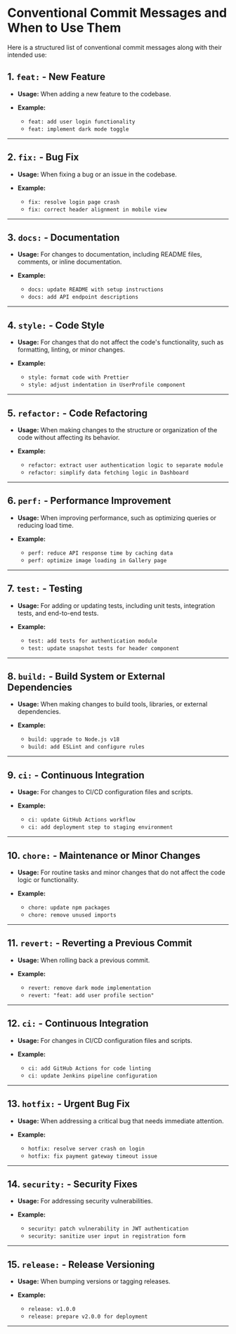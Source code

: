 # Conventional Commit Messages and When to Use Them

Here is a structured list of conventional commit messages along with their intended use:

## 1. `feat:` - New Feature

* **Usage:** When adding a new feature to the codebase.
* **Example:**

  * `feat: add user login functionality`
  * `feat: implement dark mode toggle`

---

## 2. `fix:` - Bug Fix

* **Usage:** When fixing a bug or an issue in the codebase.
* **Example:**

  * `fix: resolve login page crash`
  * `fix: correct header alignment in mobile view`

---

## 3. `docs:` - Documentation

* **Usage:** For changes to documentation, including README files, comments, or inline documentation.
* **Example:**

  * `docs: update README with setup instructions`
  * `docs: add API endpoint descriptions`

---

## 4. `style:` - Code Style

* **Usage:** For changes that do not affect the code's functionality, such as formatting, linting, or minor changes.
* **Example:**

  * `style: format code with Prettier`
  * `style: adjust indentation in UserProfile component`

---

## 5. `refactor:` - Code Refactoring

* **Usage:** When making changes to the structure or organization of the code without affecting its behavior.
* **Example:**

  * `refactor: extract user authentication logic to separate module`
  * `refactor: simplify data fetching logic in Dashboard`

---

## 6. `perf:` - Performance Improvement

* **Usage:** When improving performance, such as optimizing queries or reducing load time.
* **Example:**

  * `perf: reduce API response time by caching data`
  * `perf: optimize image loading in Gallery page`

---

## 7. `test:` - Testing

* **Usage:** For adding or updating tests, including unit tests, integration tests, and end-to-end tests.
* **Example:**

  * `test: add tests for authentication module`
  * `test: update snapshot tests for header component`

---

## 8. `build:` - Build System or External Dependencies

* **Usage:** When making changes to build tools, libraries, or external dependencies.
* **Example:**

  * `build: upgrade to Node.js v18`
  * `build: add ESLint and configure rules`

---

## 9. `ci:` - Continuous Integration

* **Usage:** For changes to CI/CD configuration files and scripts.
* **Example:**

  * `ci: update GitHub Actions workflow`
  * `ci: add deployment step to staging environment`

---

## 10. `chore:` - Maintenance or Minor Changes

* **Usage:** For routine tasks and minor changes that do not affect the code logic or functionality.
* **Example:**

  * `chore: update npm packages`
  * `chore: remove unused imports`

---

## 11. `revert:` - Reverting a Previous Commit

* **Usage:** When rolling back a previous commit.
* **Example:**

  * `revert: remove dark mode implementation`
  * `revert: "feat: add user profile section"`

---

## 12. `ci:` - Continuous Integration

* **Usage:** For changes in CI/CD configuration files and scripts.
* **Example:**

  * `ci: add GitHub Actions for code linting`
  * `ci: update Jenkins pipeline configuration`

---

## 13. `hotfix:` - Urgent Bug Fix

* **Usage:** When addressing a critical bug that needs immediate attention.
* **Example:**

  * `hotfix: resolve server crash on login`
  * `hotfix: fix payment gateway timeout issue`

---

## 14. `security:` - Security Fixes

* **Usage:** For addressing security vulnerabilities.
* **Example:**

  * `security: patch vulnerability in JWT authentication`
  * `security: sanitize user input in registration form`

---

## 15. `release:` - Release Versioning

* **Usage:** When bumping versions or tagging releases.
* **Example:**

  * `release: v1.0.0`
  * `release: prepare v2.0.0 for deployment`

---
